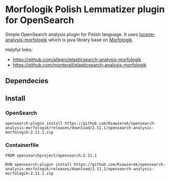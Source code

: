 # Morfologik Polish Lemmatizer plugin for OpenSearch
Simple OpenSearch analysis plugin for Polish language. It uses [lucene-analysis-morfologik](https://lucene.apache.org) which is java library
base on [Morfologik](http://morfologik.blogspot.com).

Helpful links:
* https://github.com/allegro/elasticsearch-analysis-morfologik
* https://github.com/monterail/elasticsearch-analysis-morfologik

## Dependecies

## Install

### OpenSearch
```
opensearch-plugin install https://github.com/Ksawierek/opensearch-analysis-morfologik/releases/download/2.11.1/opensearch-analysis-morfologik-2.11.1.zip
```

### Containerfile
```
FROM opensearchproject/opensearch:2.11.1

RUN opensearch-plugin install https://github.com/Ksawierek/opensearch-analysis-morfologik/releases/download/2.11.1/opensearch-analysis-morfologik-2.11.1.zip
```
